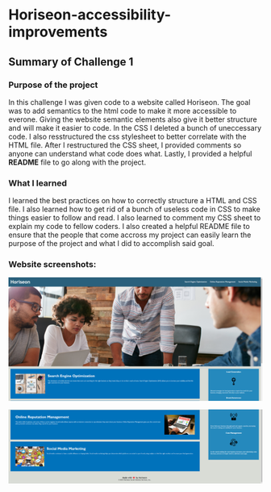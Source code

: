 # Horiseon-accessibility-improvements
## Summary of Challenge 1

### Purpose of the project
In this challenge I was given code to a website called Horiseon. The goal was to add semantics to the html code to make it more accessible to everone. Giving the website semantic elements also give it better structure and will make it easier to code. In the CSS I deleted a bunch of uneccessary code. I also resstructured the css stylesheet to better correlate with the HTML file. After I restructured the CSS sheet, I provided comments so anyone can understand what code does what. Lastly, I provided a helpful **README** file to go along with the project.

### What I learned
I learned the best practices on how to correctly structure a HTML and CSS file. I also learned how to get rid of a bunch of useless code in CSS to make things easier to follow and read. I also learned to comment my CSS sheet to explain my code to fellow coders. I also created a helpful README file to ensure that the people that come accross my project can easily learn the purpose of the project and what I did to accomplish said goal.

### Website screenshots:

![Alt text](image-3.png)

![Alt text](image-4.png)


